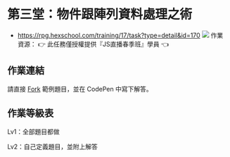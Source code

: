 # 第三堂：物件跟陣列資料處理之術

* https://rpg.hexschool.com/training/17/task?type=detail&id=170
![](https://i.imgur.com/YeY0tJm.png)
作業資源：
👉 此任務僅授權提供『JS直播春季班』學員 👈

## 作業連結
請直接 [Fork](https://codepen.io/hexschool/pen/XWNWXoe) 範例題目，並在 CodePen 中寫下解答。

## 作業等級表
Lv1：全部題目都做

Lv2：自己定義題目，並附上解答